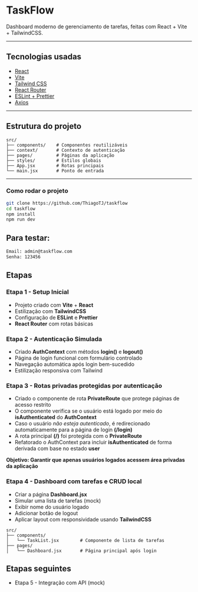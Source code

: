 # TaskFlow

Dashboard moderno de gerenciamento de tarefas, feitas com React + Vite + TailwindCSS.

---

## Tecnologias usadas

- [React](https://reactjs.org)
- [Vite](https://vitejs.dev)
- [Tailwind CSS](https://tailwindcss.com)
- [React Router](https://reactrouter.com)
- [ESLint + Prettier](https://eslint.org)
- [Axios](https://axios-http.com)

---

## Estrutura do projeto

```
src/
├── components/    # Componentes reutilizáveis
├── context/       # Contexto de autenticação
├── pages/         # Páginas da aplicação
├── styles/        # Estilos globais
├── App.jsx        # Rotas principais
└── main.jsx       # Ponto de entrada
```

---

### Como rodar o projeto

```bash
git clone https://github.com/ThiagoTJ/taskflow
cd taskflow
npm install
npm run dev
```

## Para testar:

```bash
Email: admin@taskflow.com
Senha: 123456
```

## Etapas
### Etapa 1 - Setup Inicial

* Projeto criado com **Vite** + **React**
* Estilização com **TailwindCSS**
* Configuração de **ESLint** e **Prettier**
* **React Router** com rotas básicas

### Etapa 2 - Autenticação Simulada

* Criado **AuthContext** com métodos **login()** e **logout()**
* Página de login funcional com formulário controlado
* Navegação automática após login bem-sucedido
* Estilização responsiva com Tailwind

### Etapa 3 - Rotas privadas protegidas por autenticação

* Criado o componente de rota **PrivateRoute** que protege páginas de acesso restrito
* O componente verifica se o usuário está logado por meio do **isAuthenticated** do **AuthContext**
* Caso o usuário *não esteja autenticado*, é redirecionado automaticamente para a página de login **(/login)**
* A rota principal **(/)** foi protegida com o **PrivateRoute**
* Refatorado o AuthContext para incluir **isAuthenticated** de forma derivada com base no estado **user**

**Objetivo: Garantir que apenas usuários logados acessem área privadas da aplicação**

### Etapa 4 - Dashboard com tarefas e CRUD local

* Criar a página **Dashboard.jsx**
* Simular uma lista de tarefas (mock)
* Exibir nome do usuário logado
* Adicionar botão de logout
* Aplicar layout com responsividade usando **TailwindCSS**

```
src/
├── components/
│   └── TaskList.jsx        # Componente de lista de tarefas
├── pages/
│   └── Dashboard.jsx       # Página principal após login
```

## Etapas seguintes
* Etapa 5 - Integração com API (mock)
